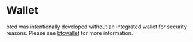 # Wallet

btcd was intentionally developed without an integrated wallet for security
reasons.  Please see [btcwallet](https://github.com/btcsuite/btcwallet) for more
information.
